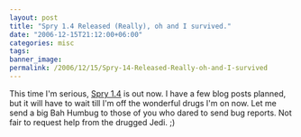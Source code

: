 ```yaml
---
layout: post
title: "Spry 1.4 Released (Really), oh and I survived."
date: "2006-12-15T21:12:00+06:00"
categories: misc 
tags: 
banner_image: 
permalink: /2006/12/15/Spry-14-Released-Really-oh-and-I-survived
---
```


This time I'm serious, <a href="http://www.adobe.com/cfusion/entitlement/index.cfm?e=labs%5Fspry">Spry 1.4</a> is out now. I have a few blog posts planned, but it will have to wait till I'm off the wonderful drugs I'm on now. Let me send a big Bah Humbug to those of you who dared to send bug reports. Not fair to request help from the drugged Jedi. ;)